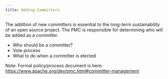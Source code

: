 ```yaml
---
title: Adding Committers
---
```


The addition of new committers is essential to the long-term 
sustainability of an open source project. The PMC is responsible for
determining who will be added as a committer.

* Who should be a committer?
* Vote process
* What to do when a committer is elected

Note: Formal policy/process document is here: https://www.apache.org/dev/pmc.html#committer-management


